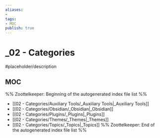 ```yaml
---
aliases:
- 
tags: 
- MOC
publish: true
---
```


# _02 - Categories

#placeholder/description 

## MOC

%% Zoottelkeeper: Beginning of the autogenerated index file list  %%
-  [[02 - Categories/Auxiliary Tools/_Auxiliary Tools|_Auxiliary Tools]]
-  [[02 - Categories/Obsidian/_Obsidian|_Obsidian]]
-  [[02 - Categories/Plugins/_Plugins|_Plugins]]
-  [[02 - Categories/Themes/_Themes|_Themes]]
-  [[02 - Categories/Topics/_Topics|_Topics]]
%% Zoottelkeeper: End of the autogenerated index file list  %%
